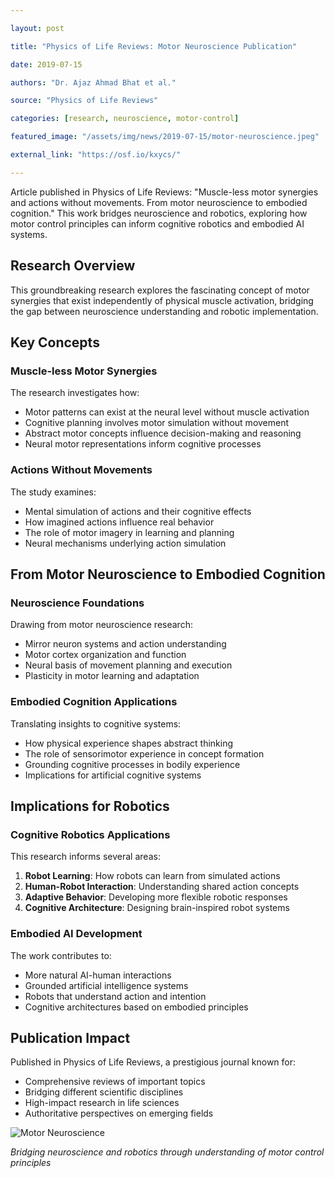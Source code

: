 ```yaml
---

layout: post

title: "Physics of Life Reviews: Motor Neuroscience Publication"

date: 2019-07-15

authors: "Dr. Ajaz Ahmad Bhat et al."

source: "Physics of Life Reviews"

categories: [research, neuroscience, motor-control]

featured_image: "/assets/img/news/2019-07-15/motor-neuroscience.jpeg"

external_link: "https://osf.io/kxycs/"

---
```


Article published in Physics of Life Reviews: "Muscle-less motor synergies and actions without movements. From motor neuroscience to embodied cognition." This work bridges neuroscience and robotics, exploring how motor control principles can inform cognitive robotics and embodied AI systems.

## Research Overview

This groundbreaking research explores the fascinating concept of motor synergies that exist independently of physical muscle activation, bridging the gap between neuroscience understanding and robotic implementation.

## Key Concepts

### Muscle-less Motor Synergies
The research investigates how:

- Motor patterns can exist at the neural level without muscle activation
- Cognitive planning involves motor simulation without movement
- Abstract motor concepts influence decision-making and reasoning
- Neural motor representations inform cognitive processes

### Actions Without Movements
The study examines:

- Mental simulation of actions and their cognitive effects
- How imagined actions influence real behavior
- The role of motor imagery in learning and planning
- Neural mechanisms underlying action simulation

## From Motor Neuroscience to Embodied Cognition

### Neuroscience Foundations
Drawing from motor neuroscience research:

- Mirror neuron systems and action understanding
- Motor cortex organization and function
- Neural basis of movement planning and execution
- Plasticity in motor learning and adaptation

### Embodied Cognition Applications
Translating insights to cognitive systems:

- How physical experience shapes abstract thinking
- The role of sensorimotor experience in concept formation
- Grounding cognitive processes in bodily experience
- Implications for artificial cognitive systems

## Implications for Robotics

### Cognitive Robotics Applications
This research informs several areas:

1. **Robot Learning**: How robots can learn from simulated actions
2. **Human-Robot Interaction**: Understanding shared action concepts
3. **Adaptive Behavior**: Developing more flexible robotic responses
4. **Cognitive Architecture**: Designing brain-inspired robot systems

### Embodied AI Development
The work contributes to:

- More natural AI-human interactions
- Grounded artificial intelligence systems
- Robots that understand action and intention
- Cognitive architectures based on embodied principles

## Publication Impact

Published in Physics of Life Reviews, a prestigious journal known for:

- Comprehensive reviews of important topics
- Bridging different scientific disciplines
- High-impact research in life sciences
- Authoritative perspectives on emerging fields

![Motor Neuroscience](/assets/img/news/motor-neuroscience.jpeg)

*Bridging neuroscience and robotics through understanding of motor control principles*
